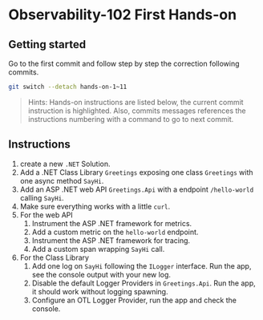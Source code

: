 # Observability-102 First Hands-on

## Getting started

Go to the first commit and follow step by step the correction following commits.
```bash
git switch --detach hands-on-1~11
```

> Hints: Hands-on instructions are listed below, the current commit instruction is highlighted. Also, commits messages references the instructions numbering with a command to go to next commit.

## Instructions

1. create a new `.NET` Solution.
2. Add a .NET Class Library `Greetings` exposing one class `Greetings` with one async method `SayHi`.
3. Add an ASP .NET web API `Greetings.Api` with a endpoint `/hello-world` calling `SayHi`.
4. Make sure everything works with a little `curl`.
5. For the web API
    1. Instrument the ASP .NET framework for metrics.
    2. Add a custom metric on the `hello-world` endpoint.
    3. Instrument the ASP .NET framework for tracing.
    4. Add a custom span wrapping `SayHi` call.
6. For the Class Library
    1. Add one log on `SayHi` following the `ILogger` interface. Run the app, see the console output with your new log.
    2. Disable the default Logger Providers in `Greetings.Api`. Run the app, it should work without logging spawning.
    3. Configure an OTL Logger Provider, run the app and check the console.

